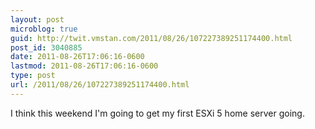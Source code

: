 ```yaml
---
layout: post
microblog: true
guid: http://twit.vmstan.com/2011/08/26/107227389251174400.html
post_id: 3040885
date: 2011-08-26T17:06:16-0600
lastmod: 2011-08-26T17:06:16-0600
type: post
url: /2011/08/26/107227389251174400.html
---
```

I think this weekend I'm going to get my first ESXi 5 home server going.
